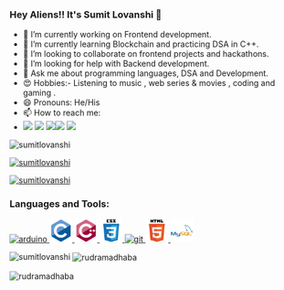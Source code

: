 ### Hey Aliens!! It's Sumit Lovanshi 👋



- 🔭 I’m currently working on Frontend development.
- 🌱 I’m currently learning Blockchain and practicing DSA in C++. 
- 👯 I’m looking to collaborate on frontend projects and hackathons.
- 🤔 I’m looking for help with Backend development.
- 💬 Ask me about programming languages, DSA and Development.
- 😍 Hobbies:- Listening to music , web series & movies , coding and gaming .
- 😄 Pronouns: He/His
- 📫 How to reach me:
- <a>[<img src="https://img.icons8.com/fluent/40/000000/gmail-new.png"/>](mailto:sumitlovanshi2112@gmail.com)</a>  <a>[<img src="https://img.icons8.com/color/40/000000/linkedin.png"/>](https://www.linkedin.com/in/sumit-lovanshi-826b851a0/)</a> <a>[<img src="https://img.icons8.com/color/40/000000/twitter--v1.png"/>](https://twitter.com/LovanshiSumit)</a><a>[<img src="https://img.icons8.com/fluent/40/000000/facebook-new.png"/>](https://www.facebook.com/sumit.lovanshi.2112)</a> <a>[<img src="https://img.icons8.com/fluent/40/000000/instagram-new.png"/>](https://www.instagram.com/sumit__lovanshi/)

<p align="left"> <img src="https://komarev.com/ghpvc/?username=sumitlovanshi=Profile%20views&color=0e75b6&style=flat" alt="sumitlovanshi" /> </p>

<p align="left"> <a href="https://github.com/ryo-ma/github-profile-trophy"><img src="https://github-profile-trophy.vercel.app/?username=sumitlovanshi" alt="sumitlovanshi" /></a> </p>

<p align="left"> <a href="https://twitter.com/LovanshiSumit" target="blank"><img src="https://img.shields.io/twitter/follow/sumitlovanshi?logo=twitter&style=for-the-badge" alt="sumitlovanshi" /></a> </p>


<h3 align="left">Languages and Tools:</h3>
<p align="left"> <a href="https://www.arduino.cc/" target="_blank"> <img src="https://cdn.worldvectorlogo.com/logos/arduino-1.svg" alt="arduino" width="40" height="40"/> </a> <a href="https://www.cprogramming.com/" target="_blank"> <img src="https://raw.githubusercontent.com/devicons/devicon/master/icons/c/c-original.svg" alt="c" width="40" height="40"/> </a> <a href="https://www.w3schools.com/cpp/" target="_blank"> <img src="https://raw.githubusercontent.com/devicons/devicon/master/icons/cplusplus/cplusplus-original.svg" alt="cplusplus" width="40" height="40"/> </a> <a href="https://www.w3schools.com/css/" target="_blank"> <img src="https://raw.githubusercontent.com/devicons/devicon/master/icons/css3/css3-original-wordmark.svg" alt="css3" width="40" height="40"/> </a> <a href="https://git-scm.com/" target="_blank"> <img src="https://www.vectorlogo.zone/logos/git-scm/git-scm-icon.svg" alt="git" width="40" height="40"/> </a> <a href="https://www.w3.org/html/" target="_blank"> <img src="https://raw.githubusercontent.com/devicons/devicon/master/icons/html5/html5-original-wordmark.svg" alt="html5" width="40" height="40"/> </a> <a href="https://www.mysql.com/" target="_blank"> <img src="https://raw.githubusercontent.com/devicons/devicon/master/icons/mysql/mysql-original-wordmark.svg" alt="mysql" width="40" height="40"/> </a> 

<p><img align="left" src="https://github-readme-stats.vercel.app/api/top-langs?username=sumitlovanshi&show_icons=true&locale=en&layout=compact" alt="sumitlovanshi" /></p>
<p>&nbsp;<img align="center" src="https://github-readme-stats.vercel.app/api?username=SUMITLOVANSHI&&show_icons=true&title_color=ffffff&icon_color=bb2acf&text_color=daf7dc&bg_color=191919" alt="rudramadhaba" /></p>


<p><img align="center" src="https://github-readme-streak-stats.herokuapp.com/?user=rudramadhaba&" alt="rudramadhaba" /></p>

<!-- {"mode":"full","isActive":false} -->
